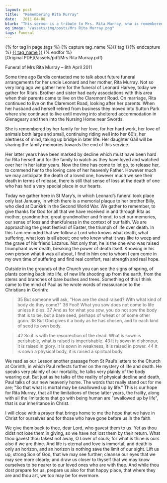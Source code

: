```yaml
---
layout: post
title:  "Remembering Rita Murray"
date:   2011-04-08
blurb: "This sermon is a tribute to Mrs. Rita Murray, who is remembered for her love, hard work, and love of animals. It reflects on her life, her family, and her faith. The sermon also discusses the concept of mortality and the hope of resurrection, drawing parallels with the Easter season."
og_image: "/assets/img/posts/Mrs Rita Murray.png"
tags: Funeral
---    
```

<div class="tag-pills">
  {% for tag in page.tags %}
    {% capture tag_name %}{{ tag }}{% endcapture %}
    <a href="{{ site.baseurl }}/tag/{{ tag_name }}" class="tag-pill">{{ tag_name }}</a>
  {% endfor %}
</div>
[Original PDF](/assets/pdf/Mrs Rita Murray.pdf)

Funeral of Mrs Rita Murray – 8th April 2011

Some time ago Bardis contacted me to talk about future funeral arrangements for her uncle Leonard and her mother, Rita Murray. Not so very long ago we gather here for the funeral of Leonard Harvey, today we gather for Rita’s. Brother and sister had early associations with this area when their parents came to live on the Claremont Road. On marriage, Rita continued to live on the Claremont Road, looking after her parents. When her husband and herself retired from business they moved into Sutton Park where she continued to live until moving into sheltered accommodation in Glenageary and then into the Nursing Home near Swords.

She is remembered by her family for her love, for her hard work, her love of animals both large and small, continuing riding well into her 60’s, her alertness of mind, taking up bridge in later life. Her daughter Gail will be sharing the family memories towards the end of this service.

Her latter years have been marked by decline which must have been hard for Rita herself and for the family to watch as they have loved and watched over her in her latter years. Now the time has come to let go, to release her, to commend her to the loving care of her heavenly Father. However much we may anticipate the death of a loved one, however much we see their death in terms of release, there is still that sense of loss at the death of one who has had a very special place in our hearts.

Today we gather here in St Mary’s, in which Leonard’s funeral took place only last January, in which there is a memorial plaque to her brother Billy, who died at Dunkirk in the Second World War. We gather to remember, to give thanks for God for all that we have received in and through Rita as mother, grandmother, great grandmother and friend, to set our memories, our sense of loss and thankfulness in the context of our faith. We are approaching the great festival of Easter, the triumph of life over death. In this I am reminded that we follow a Lord who knows what death, what suffering, what loss is all about; one who knew what it was like to weep and the grave of his friend Lazarus. Not only that, he is the one who was raised triumphant over death, breaking the power of death itself. Knowing in his own person what it was all about, I find in him one to whom I cam come in my own time of suffering and find real comfort, real strength and real hope.

Outside in the grounds of the Church you can see the signs of spring, of plants coming back into life, of new life shooting up from the earth, from the stems and branches of bare bushes and trees. Something of this I think came to the mind of Paul as he wrote words of reassurance to the Christians in Corinth:

> 35 But someone will ask, "How are the dead raised? With what kind of body do they come?" 36 Fool! What you sow does not come to life unless it dies. 37 And as for what you sow, you do not sow the body that is to be, but a bare seed, perhaps of wheat or of some other grain. 38 But God gives it a body as he has chosen, and to each kind of seed its own body.

> 42 So it is with the resurrection of the dead. What is sown is perishable, what is raised is imperishable. 43 It is sown in dishonour, it is raised in glory. It is sown in weakness, it is raised in power. 44 It is sown a physical body, it is raised a spiritual body.

We read as our Lesson another passage from St Paul’s letters to the Church at Corinth, in which Paul reflects further on the mystery of life and death. He speaks very plainly of our mortality, he talks very plainly of the body wearing out. But just as he talks of the reality of physical decline and death, Paul talks of our new heavenly home. The words that really stand out for me are; "So that what is mortal may be swallowed up by life." This is our hope for Rita Murray, that all the limitations of these latter years, the frailty, along with all the limitations that go with being human are "swallowed up by life", that is our inheritance in Christ.

I will close with a prayer that brings home to me the hope that we have in Christ for ourselves and for those who have gone before us in the faith.

We give them back to thee, dear Lord, who gavest them to us. Yet as thou didst not lose them in giving, so we have not lost them by their return. What thou gavest thou takest not away, O Lover of souls; for what is thine is ours also if we are thine. And life is eternal and love is immortal, and death is only an horizon, and an horizon is nothing save the limit of our sight. Lift us up, strong Son of God, that we may see further; cleanse our eyes that we may see more clearly; and draw us closer to thyself that we may know ourselves to be nearer to our loved ones who are with thee. And while thou dost prepare for us, prepare us also for that happy place, that where they are and thou art, we too may be for evermore.

